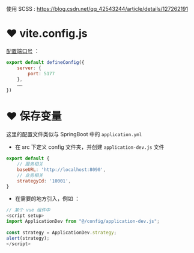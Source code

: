 
使用 SCSS : https://blog.csdn.net/qq_42543244/article/details/127262191

# ❤ vite.config.js
<u>配置端口号</u> ：
```js
export default defineConfig({  
    server: {  
        port: 5177  
    },  
	……
})
```



# ❤ 保存变量
这里的配置文件类似与 SpringBoot 中的 `application.yml`

- 在 src 下定义 config 文件夹，并创建 `application-dev.js` 文件
```js
export default {
    // 服务相关
    baseURL: 'http://localhost:8090',
    // 业务相关
    strategyId: '10001',
}
```

- 在需要的地方引入，例如 ：
```js
// 某个 vue 组件中
<script setup>  
import ApplicationDev from "@/config/application-dev.js";  
  
const strategy = ApplicationDev.strategy;  
alert(strategy);
</script>
```


